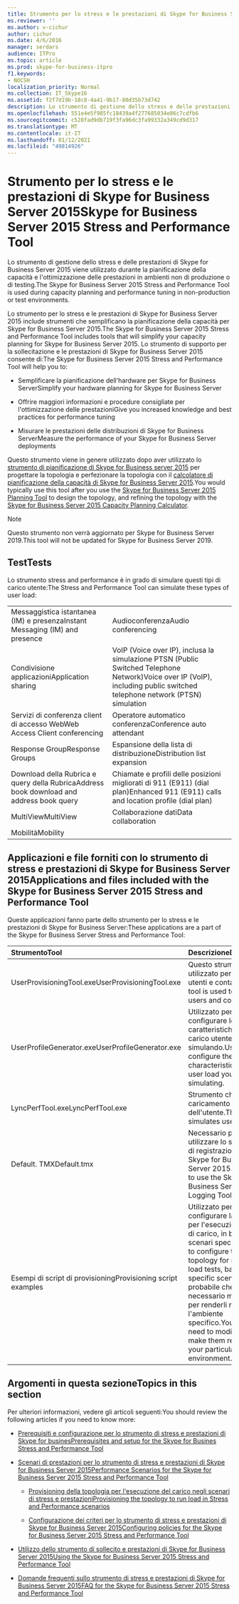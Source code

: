 ```yaml
---
title: Strumento per lo stress e le prestazioni di Skype for Business Server 2015
ms.reviewer: ''
ms.author: v-cichur
author: cichur
ms.date: 4/6/2016
manager: serdars
audience: ITPro
ms.topic: article
ms.prod: skype-for-business-itpro
f1.keywords:
- NOCSH
localization_priority: Normal
ms.collection: IT_Skype16
ms.assetid: f2f7d19b-18c8-4a41-9b17-80d35b73d742
description: Lo strumento di gestione dello stress e delle prestazioni di Skype for Business Server 2015 viene utilizzato durante la pianificazione della capacità e l'ottimizzazione delle prestazioni in ambienti non di produzione o di testing.
ms.openlocfilehash: 551e4e5f985fc18439a4f277685034e86c7cdfb6
ms.sourcegitcommit: c528fad9db719f3fa96dc3fa99332a349cd9d317
ms.translationtype: MT
ms.contentlocale: it-IT
ms.lasthandoff: 01/12/2021
ms.locfileid: "49814926"
---
```

# <a name="skype-for-business-server-2015-stress-and-performance-tool"></a><span data-ttu-id="dacac-103">Strumento per lo stress e le prestazioni di Skype for Business Server 2015</span><span class="sxs-lookup"><span data-stu-id="dacac-103">Skype for Business Server 2015 Stress and Performance Tool</span></span>
 
<span data-ttu-id="dacac-104">Lo strumento di gestione dello stress e delle prestazioni di Skype for Business Server 2015 viene utilizzato durante la pianificazione della capacità e l'ottimizzazione delle prestazioni in ambienti non di produzione o di testing.</span><span class="sxs-lookup"><span data-stu-id="dacac-104">The Skype for Business Server 2015 Stress and Performance Tool is used during capacity planning and performance tuning in non-production or test environments.</span></span>
  
<span data-ttu-id="dacac-105">Lo strumento per lo stress e le prestazioni di Skype for Business Server 2015 include strumenti che semplificano la pianificazione della capacità per Skype for Business Server 2015.</span><span class="sxs-lookup"><span data-stu-id="dacac-105">The Skype for Business Server 2015 Stress and Performance Tool includes tools that will simplify your capacity planning for Skype for Business Server 2015.</span></span> <span data-ttu-id="dacac-106">Lo strumento di supporto per la sollecitazione e le prestazioni di Skype for Business Server 2015 consente di:</span><span class="sxs-lookup"><span data-stu-id="dacac-106">The Skype for Business Server 2015 Stress and Performance Tool will help you to:</span></span>
  
- <span data-ttu-id="dacac-107">Semplificare la pianificazione dell'hardware per Skype for Business Server</span><span class="sxs-lookup"><span data-stu-id="dacac-107">Simplify your hardware planning for Skype for Business Server</span></span>
    
- <span data-ttu-id="dacac-108">Offrire maggiori informazioni e procedure consigliate per l'ottimizzazione delle prestazioni</span><span class="sxs-lookup"><span data-stu-id="dacac-108">Give you increased knowledge and best practices for performance tuning</span></span>
    
- <span data-ttu-id="dacac-109">Misurare le prestazioni delle distribuzioni di Skype for Business Server</span><span class="sxs-lookup"><span data-stu-id="dacac-109">Measure the performance of your Skype for Business Server deployments</span></span>
    
<span data-ttu-id="dacac-110">Questo strumento viene in genere utilizzato dopo aver utilizzato lo [strumento di pianificazione di Skype for Business server 2015](../../management-tools/planning-tool/planning-tool.md) per progettare la topologia e perfezionare la topologia con il [calcolatore di pianificazione della capacità di Skype for Business Server 2015](../../management-tools/capacity-planning-calculator.md).</span><span class="sxs-lookup"><span data-stu-id="dacac-110">You would typically use this tool after you use the [Skype for Business Server 2015 Planning Tool](../../management-tools/planning-tool/planning-tool.md) to design the topology, and refining the topology with the [Skype for Business Server 2015 Capacity Planning Calculator](../../management-tools/capacity-planning-calculator.md).</span></span> 

> [!NOTE]
> <span data-ttu-id="dacac-111">Questo strumento non verrà aggiornato per Skype for Business Server 2019.</span><span class="sxs-lookup"><span data-stu-id="dacac-111">This tool will not be updated for Skype for Business Server 2019.</span></span>
  
## <a name="tests"></a><span data-ttu-id="dacac-112">Test</span><span class="sxs-lookup"><span data-stu-id="dacac-112">Tests</span></span>

<span data-ttu-id="dacac-113">Lo strumento stress and performance è in grado di simulare questi tipi di carico utente:</span><span class="sxs-lookup"><span data-stu-id="dacac-113">The Stress and Performance Tool can simulate these types of user load:</span></span>
  
|||
|:-----|:-----|
|<span data-ttu-id="dacac-114">Messaggistica istantanea (IM) e presenza</span><span class="sxs-lookup"><span data-stu-id="dacac-114">Instant Messaging (IM) and presence</span></span>  <br/> |<span data-ttu-id="dacac-115">Audioconferenza</span><span class="sxs-lookup"><span data-stu-id="dacac-115">Audio conferencing</span></span>  <br/> |
|<span data-ttu-id="dacac-116">Condivisione applicazioni</span><span class="sxs-lookup"><span data-stu-id="dacac-116">Application sharing</span></span>  <br/> |<span data-ttu-id="dacac-117">VoIP (Voice over IP), inclusa la simulazione PTSN (Public Switched Telephone Network)</span><span class="sxs-lookup"><span data-stu-id="dacac-117">Voice over IP (VoIP), including public switched telephone network (PTSN) simulation</span></span>  <br/> |
|<span data-ttu-id="dacac-118">Servizi di conferenza client di accesso Web</span><span class="sxs-lookup"><span data-stu-id="dacac-118">Web Access Client conferencing</span></span>  <br/> |<span data-ttu-id="dacac-119">Operatore automatico conferenza</span><span class="sxs-lookup"><span data-stu-id="dacac-119">Conference auto attendant</span></span>  <br/> |
|<span data-ttu-id="dacac-120">Response Group</span><span class="sxs-lookup"><span data-stu-id="dacac-120">Response Groups</span></span>  <br/> |<span data-ttu-id="dacac-121">Espansione della lista di distribuzione</span><span class="sxs-lookup"><span data-stu-id="dacac-121">Distribution list expansion</span></span>  <br/> |
|<span data-ttu-id="dacac-122">Download della Rubrica e query della Rubrica</span><span class="sxs-lookup"><span data-stu-id="dacac-122">Address book download and address book query</span></span>  <br/> |<span data-ttu-id="dacac-123">Chiamate e profili delle posizioni migliorati di 911 (E911) (dial plan)</span><span class="sxs-lookup"><span data-stu-id="dacac-123">Enhanced 911 (E911) calls and location profile (dial plan)</span></span>  <br/> |
|<span data-ttu-id="dacac-124">MultiView</span><span class="sxs-lookup"><span data-stu-id="dacac-124">MultiView</span></span>  <br/> |<span data-ttu-id="dacac-125">Collaborazione dati</span><span class="sxs-lookup"><span data-stu-id="dacac-125">Data collaboration</span></span>  <br/> |
|<span data-ttu-id="dacac-126">Mobilità</span><span class="sxs-lookup"><span data-stu-id="dacac-126">Mobility</span></span>  <br/> ||
   
## <a name="applications-and-files-included-with-the-skype-for-business-server-2015-stress-and-performance-tool"></a><span data-ttu-id="dacac-127">Applicazioni e file forniti con lo strumento di stress e prestazioni di Skype for Business Server 2015</span><span class="sxs-lookup"><span data-stu-id="dacac-127">Applications and files included with the Skype for Business Server 2015 Stress and Performance Tool</span></span>

<span data-ttu-id="dacac-128">Queste applicazioni fanno parte dello strumento per lo stress e le prestazioni di Skype for Business Server:</span><span class="sxs-lookup"><span data-stu-id="dacac-128">These applications are a part of the Skype for Business Server Stress and Performance Tool:</span></span>
  
|<span data-ttu-id="dacac-129">**Strumento**</span><span class="sxs-lookup"><span data-stu-id="dacac-129">**Tool**</span></span>|<span data-ttu-id="dacac-130">**Descrizione**</span><span class="sxs-lookup"><span data-stu-id="dacac-130">**Description**</span></span>|
|:-----|:-----|
|<span data-ttu-id="dacac-131">UserProvisioningTool.exe</span><span class="sxs-lookup"><span data-stu-id="dacac-131">UserProvisioningTool.exe</span></span>  <br/> |<span data-ttu-id="dacac-132">Questo strumento viene utilizzato per creare utenti e contatti.</span><span class="sxs-lookup"><span data-stu-id="dacac-132">This tool is used to create users and contacts.</span></span>  <br/> |
|<span data-ttu-id="dacac-133">UserProfileGenerator.exe</span><span class="sxs-lookup"><span data-stu-id="dacac-133">UserProfileGenerator.exe</span></span>  <br/> |<span data-ttu-id="dacac-134">Utilizzato per configurare le caratteristiche del carico utente che si sta simulando.</span><span class="sxs-lookup"><span data-stu-id="dacac-134">Used to configure the characteristics of the user load you're simulating.</span></span>  <br/> |
|<span data-ttu-id="dacac-135">LyncPerfTool.exe</span><span class="sxs-lookup"><span data-stu-id="dacac-135">LyncPerfTool.exe</span></span>  <br/> |<span data-ttu-id="dacac-136">Strumento che simula il caricamento dell'utente.</span><span class="sxs-lookup"><span data-stu-id="dacac-136">The tool that simulates user load.</span></span>  <br/> |
|<span data-ttu-id="dacac-137">Default. TMX</span><span class="sxs-lookup"><span data-stu-id="dacac-137">Default.tmx</span></span>  <br/> |<span data-ttu-id="dacac-138">Necessario per utilizzare lo strumento di registrazione di Skype for Business Server 2015.</span><span class="sxs-lookup"><span data-stu-id="dacac-138">Required to use the Skype for Business Server 2015 Logging Tool.</span></span>  <br/> |
|<span data-ttu-id="dacac-139">Esempi di script di provisioning</span><span class="sxs-lookup"><span data-stu-id="dacac-139">Provisioning script examples</span></span>  <br/> |<span data-ttu-id="dacac-140">Utilizzato per configurare la topologia per l'esecuzione di test di carico, in base a scenari specifici.</span><span class="sxs-lookup"><span data-stu-id="dacac-140">Used to configure the topology for running load tests, based on specific scenarios.</span></span> <span data-ttu-id="dacac-141">È probabile che sia necessario modificarli per renderli rilevanti per l'ambiente specifico.</span><span class="sxs-lookup"><span data-stu-id="dacac-141">You'll likely need to modify them to make them relevant for your particular environment.</span></span>  <br/> |
   
## <a name="topics-in-this-section"></a><span data-ttu-id="dacac-142">Argomenti in questa sezione</span><span class="sxs-lookup"><span data-stu-id="dacac-142">Topics in this section</span></span>

<span data-ttu-id="dacac-143">Per ulteriori informazioni, vedere gli articoli seguenti:</span><span class="sxs-lookup"><span data-stu-id="dacac-143">You should review the following articles if you need to know more:</span></span>
  
- [<span data-ttu-id="dacac-144">Prerequisiti e configurazione per lo strumento di stress e prestazioni di Skype for busines</span><span class="sxs-lookup"><span data-stu-id="dacac-144">Prerequisites and setup for the Skype for Busines Stress and Performance Tool</span></span>](prerequisites-and-setup.md)
    
- [<span data-ttu-id="dacac-145">Scenari di prestazioni per lo strumento di stress e prestazioni di Skype for Business Server 2015</span><span class="sxs-lookup"><span data-stu-id="dacac-145">Performance Scenarios for the Skype for Business Server 2015 Stress and Performance Tool</span></span>](scenarios.md)
    
  - [<span data-ttu-id="dacac-146">Provisioning della topologia per l'esecuzione del carico negli scenari di stress e prestazioni</span><span class="sxs-lookup"><span data-stu-id="dacac-146">Provisioning the topology to run load in Stress and Performance scenarios</span></span>](provisioning-the-topology-to-run-load.md)
    
  - [<span data-ttu-id="dacac-147">Configurazione dei criteri per lo strumento di stress e prestazioni di Skype for Business Server 2015</span><span class="sxs-lookup"><span data-stu-id="dacac-147">Configuring policies for the Skype for Business Server 2015 Stress and Performance Tool</span></span>](configuring-policies.md)
    
- [<span data-ttu-id="dacac-148">Utilizzo dello strumento di sollecito e prestazioni di Skype for Business Server 2015</span><span class="sxs-lookup"><span data-stu-id="dacac-148">Using the Skype for Business Server 2015 Stress and Performance Tool</span></span>](using-the-tool.md)
    
- [<span data-ttu-id="dacac-149">Domande frequenti sullo strumento di stress e prestazioni di Skype for Business Server 2015</span><span class="sxs-lookup"><span data-stu-id="dacac-149">FAQ for the Skype for Business Server 2015 Stress and Performance Tool</span></span>](faq.md)
    

